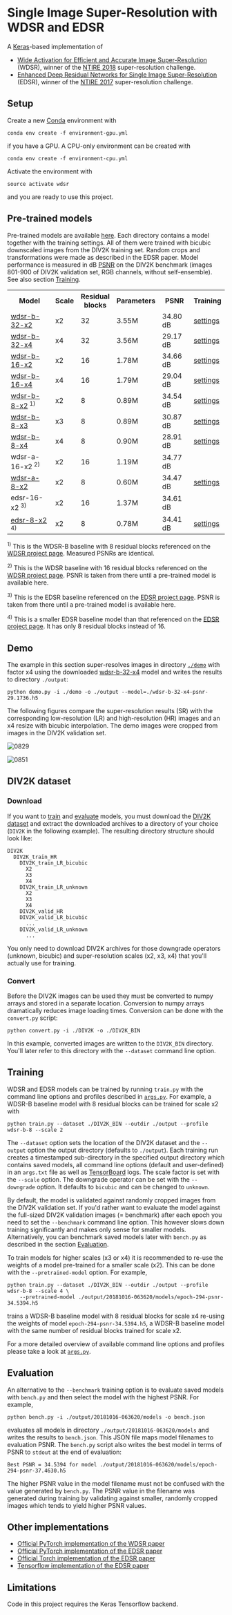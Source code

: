 # Single Image Super-Resolution with WDSR and EDSR

A [Keras](https://keras.io/)-based implementation of

- [Wide Activation for Efficient and Accurate Image Super-Resolution](https://arxiv.org/abs/1808.08718) (WDSR), winner 
  of the [NTIRE 2018](http://www.vision.ee.ethz.ch/ntire18/) super-resolution challenge.
- [Enhanced Deep Residual Networks for Single Image Super-Resolution](https://arxiv.org/abs/1707.02921) (EDSR), winner 
  of the [NTIRE 2017](http://www.vision.ee.ethz.ch/ntire17/) super-resolution challenge.

## Setup

Create a new [Conda](https://conda.io) environment with 

    conda env create -f environment-gpu.yml
    
if you have a GPU. A CPU-only environment can be created with

    conda env create -f environment-cpu.yml

Activate the environment with

    source activate wdsr
    
and you are ready to use this project.

## Pre-trained models

Pre-trained models are available [here](https://drive.google.com/drive/folders/13YjKmP5O8NK_E_dFlK-34Okn1IIM9c58). 
Each directory contains a model together with the training settings. All of them were trained with bicubic downscaled 
images from the DIV2K training set. Random crops and transformations were made as described in the EDSR paper. Model 
performance is measured in dB [PSNR](https://en.wikipedia.org/wiki/Peak_signal-to-noise_ratio) on the DIV2K benchmark 
(images 801-900 of DIV2K validation set, RGB channels, without self-ensemble). See also section [Training](#training).

<table>
    <tr>
        <th>Model</th>
        <th>Scale</th>
        <th>Residual<br/>blocks </th>
        <th>Parameters</th>
        <th>PSNR</th>
        <th>Training</th>
    </tr>
    <tr>
        <td><a href="https://drive.google.com/open?id=1V4XHMFZo35yB_NTaD0dyw1_plS-78-Ju">wdsr-b-32-x2</a></td>
        <td>x2</td>
        <td>32</td>
        <td>3.55M</td>
        <td>34.80 dB</td>
        <td><a href="https://drive.google.com/open?id=1UgWCb7sSaKjDZDsZE93HhBEm4Rg7ofpa">settings</a></td>
    </tr>
    <tr>
        <td><a href="https://drive.google.com/open?id=1ZTIz1YVXFTI2z3rvBfVuBSthJLJZivxC">wdsr-b-32-x4</a></td>
        <td>x4</td>
        <td>32</td>
        <td>3.56M</td>
        <td>29.17 dB</td>
        <td><a href="https://drive.google.com/open?id=1RhmgJkqZ86LEWfA7CAPfqBGhmNQ7Y7k7">settings</a></td>
    </tr>
    <tr>
        <td><a href="https://drive.google.com/open?id=1Q2-fPMWm9EPGh4XEnfXKcxcSHuDik_3a">wdsr-b-16-x2</a></td>
        <td>x2</td>
        <td>16</td>
        <td>1.78M</td>
        <td>34.66 dB</td>
        <td><a href="https://drive.google.com/open?id=1iCTCzSd6bDr0h_J0bTRS3xB8SDyshHj-">settings</a></td>
    </tr>
    <tr>
        <td><a href="https://drive.google.com/open?id=1xifqCrJeCypsMGzL-SWj7wzdNMCn35S-">wdsr-b-16-x4</a></td>
        <td>x4</td>
        <td>16</td>
        <td>1.79M</td>
        <td>29.04 dB</td>
        <td><a href="https://drive.google.com/open?id=1DzqDHiyy5xTbrwYKSU9hjRkNfoVAA7Vj">settings</a></td>
    </tr>
    <tr>
        <td><a href="https://drive.google.com/open?id=1Vr_eLXnNA7H6zNWmEFKOBv4-xvOBt5iu">wdsr-b-8-x2</a><sup> 1)</sup></td>
        <td>x2</td>
        <td>8</td>
        <td>0.89M</td>
        <td>34.54 dB</td>
        <td><a href="https://drive.google.com/open?id=1VL4i4i1XuMy65wbq8fiWOOfMNziRqmdE">settings</a></td>
    </tr>
    <tr>
        <td><a href="https://drive.google.com/open?id=1CSdinKy9E3B4dm-lp7O_W-MYXp0GoB9g">wdsr-b-8-x3</a></td>
        <td>x3</td>
        <td>8</td>
        <td>0.89M</td>
        <td>30.87 dB</td>
        <td><a href="https://drive.google.com/open?id=1B2w-ZSlD96RkCQ5C_JbQEDrdIMez7y3D">settings</a></td>
    </tr>
    <tr>
        <td><a href="https://drive.google.com/open?id=1WCpIY9G-9fL9cTa3We9ry3hm-ePT58b_">wdsr-b-8-x4</a></td>
        <td>x4</td>
        <td>8</td>
        <td>0.90M</td>
        <td>28.91 dB</td>
        <td><a href="https://drive.google.com/open?id=1jgQfwGR_HVqVUjQqkvHCDhHowvTBmP5_">settings</a></td>
    </tr>
    <tr>
        <td>wdsr-a-16-x2</a><sup> 2)</sup></td>
        <td>x2</td>
        <td>16</td>
        <td>1.19M</td>
        <td>34.77 dB</td>
        <td></td>
    </tr>
    <tr>
        <td><a href="https://drive.google.com/open?id=1tp7r_oUf8Ohd9q-ouGApS7qNtqg1IRLt">wdsr-a-8-x2</a></td>
        <td>x2</td>
        <td>8</td>
        <td>0.60M</td>
        <td>34.47 dB</td>
        <td><a href="https://drive.google.com/open?id=1hnL23k9_UYvGeAhY2nWOMM1rP2k-t8d-">settings</a></td>
    </tr>
    <tr>
        <td>edsr-16-x2</a><sup> 3)</sup></td>
        <td>x2</td>
        <td>16</td>
        <td>1.37M</td>
        <td>34.61 dB</td>
        <td></td>
    </tr>
    <tr>
        <td><a href="https://drive.google.com/open?id=1ujCCDTJIheyGW-2wLU96tH13dGMEg84i">edsr-8-x2</a><sup> 4)</sup></td>
        <td>x2</td>
        <td>8</td>
        <td>0.78M</td>
        <td>34.41 dB</td>
        <td><a href="https://drive.google.com/open?id=1x8EjZxvTt0WO4zSdLDgBkKep3jYntrWc">settings</a></td>
    </tr>
</table>

<sup>1)</sup> This is the WDSR-B baseline with 8 residual blocks referenced on the [WDSR project page](https://github.com/JiahuiYu/wdsr_ntire2018). 
Measured PSNRs are identical.

<sup>2)</sup> This is the WDSR baseline with 16 residual blocks referenced on the [WDSR project page](https://github.com/JiahuiYu/wdsr_ntire2018).
PSNR is taken from there until a pre-trained model is available here.

<sup>3)</sup> This is the EDSR baseline referenced on the [EDSR project page](https://github.com/thstkdgus35/EDSR-PyTorch).
PSNR is taken from there until a pre-trained model is available here.

<sup>4)</sup> This is a smaller EDSR baseline model than that referenced on the [EDSR project page](https://github.com/thstkdgus35/EDSR-PyTorch). 
It has only 8 residual blocks instead of 16.

## Demo

The example in this section super-resolves images in directory [`./demo`](demo) with factor x4 using the downloaded 
[wdsr-b-32-x4]() model and writes the 
results to directory `./output`:

    python demo.py -i ./demo -o ./output --model=./wdsr-b-32-x4-psnr-29.1736.h5
    
The following figures compare the super-resolution results (SR) with the corresponding low-resolution (LR) and 
high-resolution (HR) images and an x4 resize with bicubic interpolation. The demo images were cropped from images in 
the DIV2K validation set. 

![0829](docs/demo-0829.png)

![0851](docs/demo-0851.png)

## DIV2K dataset

### Download

If you want to [train](#training) and [evaluate](#evaluation) models, you must download the 
[DIV2K dataset](https://data.vision.ee.ethz.ch/cvl/DIV2K/) and extract the downloaded archives to a directory of your 
choice (`DIV2K` in the following example). The resulting directory structure should look like:
  
    DIV2K
      DIV2K_train_HR
        DIV2K_train_LR_bicubic
          X2
          X3
          X4
        DIV2K_train_LR_unknown
          X2
          X3
          X4
        DIV2K_valid_HR
        DIV2K_valid_LR_bicubic
          ...
        DIV2K_valid_LR_unknown
          ...
          
You only need to download DIV2K archives for those downgrade operators (unknown, bicubic) and super-resolution scales
(x2, x3, x4) that you'll actually use for training. 

### Convert

Before the DIV2K images can be used they must be converted to numpy arrays and stored in a separate location. Conversion 
to numpy arrays dramatically reduces image loading times. Conversion can be done with the `convert.py` script: 

    python convert.py -i ./DIV2K -o ./DIV2K_BIN

In this example, converted images are written to the `DIV2K_BIN` directory. You'll later refer to this directory with the `--dataset` 
command line option. 

## Training

WDSR and EDSR models can be trained by running `train.py` with the command line options and profiles described in 
[`args.py`](args.py). For example, a WDSR-B baseline model with 8 residual blocks can be trained for scale x2 with

    python train.py --dataset ./DIV2K_BIN --outdir ./output --profile wdsr-b-8 --scale 2
    
The `--dataset` option sets the location of the DIV2K dataset and the `--output` option the output directory (defaults
to `./output`). Each training run creates a timestamped sub-directory in the specified output directory which contains 
saved models, all command line options (default and user-defined) in an `args.txt` file as well as 
[TensorBoard](https://www.tensorflow.org/guide/summaries_and_tensorboard) logs. The scale factor is set with the
`--scale` option. The downgrade operator can be set with the `--downgrade` option. It defaults to `bicubic` and can
be changed to `unknown`.

By default, the model is validated against randomly cropped images from the DIV2K validation set. If you'd rather
want to evaluate the model against the full-sized DIV2K validation images (= benchmark) after each epoch you need 
to set the `--benchmark` command line option. This however slows down training significantly and makes only sense 
for smaller models. Alternatively, you can benchmark saved models later with `bench.py` as described in the section
[Evaluation](#evaluation). 

To train models for higher scales (x3 or x4) it is recommended to re-use the weights of a model pre-trained for a 
smaller scale (x2). This can be done with the `--pretrained-model` option. For example,

    python train.py --dataset ./DIV2K_BIN --outdir ./output --profile wdsr-b-8 --scale 4 \ 
        --pretrained-model ./output/20181016-063620/models/epoch-294-psnr-34.5394.h5

trains a WDSR-B baseline model with 8 residual blocks for scale x4 re-using the weights of model 
`epoch-294-psnr-34.5394.h5`, a WDSR-B baseline model with the same number of residual blocks trained for scale x2. 

For a more detailed overview of available command line options and profiles please take a look at [`args.py`](args.py).

## Evaluation

An alternative to the `--benchmark` training option is to evaluate saved models with `bench.py` and then select the
model with the highest PSNR. For example,

    python bench.py -i ./output/20181016-063620/models -o bench.json
    
evaluates all models in directory `./output/20181016-063620/models` and writes the results to `bench.json`. This JSON
file maps model filenames to evaluation PSNR. The `bench.py` script also writes the best model in terms of PSNR to `stdout`
at the end of evaluation:

    Best PSNR = 34.5394 for model ./output/20181016-063620/models/epoch-294-psnr-37.4630.h5 

The higher PSNR value in the model filename must not be confused with the value generated by `bench.py`. The PSNR value 
in the filename was generated during training by validating against smaller, randomly cropped images which tends to yield
higher PSNR values.

## Other implementations

- [Official PyTorch implementation of the WDSR paper](https://github.com/JiahuiYu/wdsr_ntire2018) 
- [Official PyTorch implementation of the EDSR paper](https://github.com/thstkdgus35/EDSR-PyTorch) 
- [Official Torch implementation of the EDSR paper](https://github.com/LimBee/NTIRE2017)
- [Tensorflow implementation of the EDSR paper](https://github.com/jmiller656/EDSR-Tensorflow)

## Limitations

Code in this project requires the Keras Tensorflow backend.
